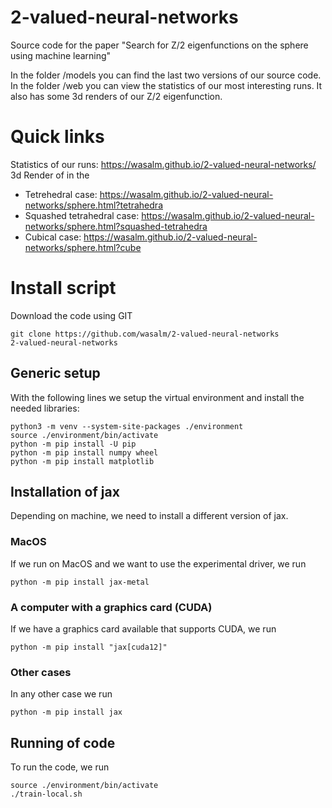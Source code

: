 # 2-valued-neural-networks
Source code for the paper "Search for Z/2 eigenfunctions on the sphere using machine learning"

In the folder /models you can find the last two versions of our source code.
In the folder /web you can view the statistics of our most interesting runs.
It also has some 3d renders of our Z/2 eigenfunction.

# Quick links

Statistics of our runs: https://wasalm.github.io/2-valued-neural-networks/
3d Render of in the
- Tetrehedral case: https://wasalm.github.io/2-valued-neural-networks/sphere.html?tetrahedra
- Squashed tetrahedral case: https://wasalm.github.io/2-valued-neural-networks/sphere.html?squashed-tetrahedra
- Cubical case: https://wasalm.github.io/2-valued-neural-networks/sphere.html?cube


# Install script
Download the code using GIT

	git clone https://github.com/wasalm/2-valued-neural-networks
	2-valued-neural-networks

## Generic setup
With the following lines we setup the virtual environment and install the needed libraries:

	python3 -m venv --system-site-packages ./environment
	source ./environment/bin/activate
	python -m pip install -U pip
	python -m pip install numpy wheel
	python -m pip install matplotlib

## Installation of jax
Depending on machine, we need to install a different version of jax.

### MacOS
If we run on MacOS and we want to use the experimental driver, we run

	python -m pip install jax-metal

### A computer with a graphics card (CUDA)
If we have a graphics card available that supports CUDA, we run

	python -m pip install "jax[cuda12]"

### Other cases
In any other case we run

	python -m pip install jax

## Running of code
To run the code, we run

	source ./environment/bin/activate
	./train-local.sh
